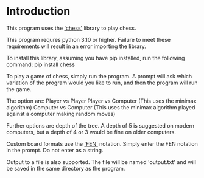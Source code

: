 Introduction
============
This program uses the ['chess'](https://github.com/niklasf/python-chess) library to play chess.

This program requres python 3.10 or higher. Failure to meet these requirements will result in an error importing the library. 

To install this library, assuming you have pip installed, run the following command:
pip install chess



To play a game of chess, simply run the program. A prompt will ask which variation of the program would you like to run, and then the program will run the game.

The option are:
Player vs Player
Player vs Computer (This uses the minimax algorithm)
Computer vs Computer (This uses the minimax algorithm played against a computer making random moves)

Further options are depth of the tree. A depth of 5 is suggested on modern computers, but a depth of 4 or 3 would be fine on older computers.

Custom board formats use the ['FEN'](https://en.wikipedia.org/wiki/Forsyth%E2%80%93Edwards_Notation) notation. Simply enter the FEN notation in the prompt. Do not enter as a string. 

Output to a file is also supported. The file will be named 'output.txt' and will be saved in the same directory as the program. 

